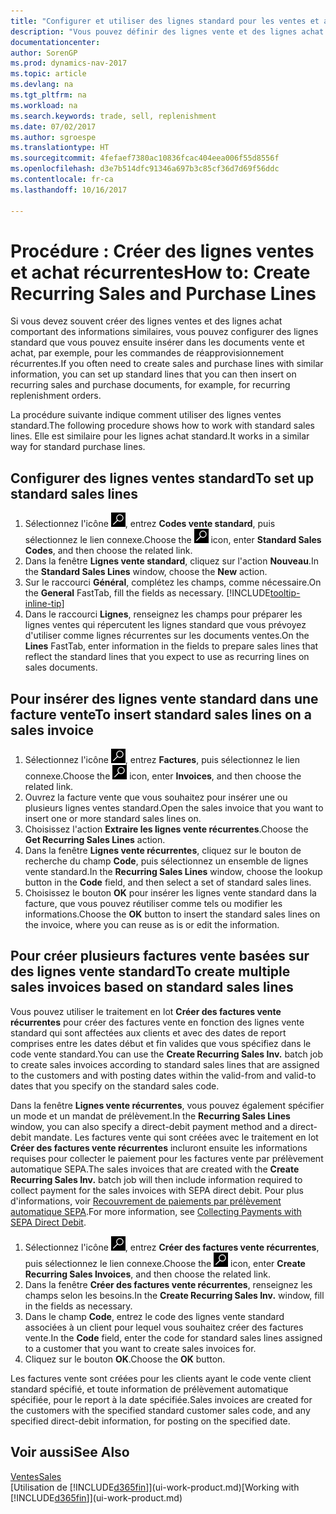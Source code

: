 ```yaml
---
title: "Configurer et utiliser des lignes standard pour les ventes et achats récurrents"
description: "Vous pouvez définir des lignes vente et des lignes achat que vous utilisez fréquemment et les insérer dans des documents achat et vente pour remplir rapidement les lignes avec des informations standard."
documentationcenter: 
author: SorenGP
ms.prod: dynamics-nav-2017
ms.topic: article
ms.devlang: na
ms.tgt_pltfrm: na
ms.workload: na
ms.search.keywords: trade, sell, replenishment
ms.date: 07/02/2017
ms.author: sgroespe
ms.translationtype: HT
ms.sourcegitcommit: 4fefaef7380ac10836fcac404eea006f55d8556f
ms.openlocfilehash: d3e7b514dfc91346a697b3c85cf36d7d69f56ddc
ms.contentlocale: fr-ca
ms.lasthandoff: 10/16/2017

---
```

# <a name="how-to-create-recurring-sales-and-purchase-lines"></a><span data-ttu-id="64975-103">Procédure : Créer des lignes ventes et achat récurrentes</span><span class="sxs-lookup"><span data-stu-id="64975-103">How to: Create Recurring Sales and Purchase Lines</span></span>
<span data-ttu-id="64975-104">Si vous devez souvent créer des lignes ventes et des lignes achat comportant des informations similaires, vous pouvez configurer des lignes standard que vous pouvez ensuite insérer dans les documents vente et achat, par exemple, pour les commandes de réapprovisionnement récurrentes.</span><span class="sxs-lookup"><span data-stu-id="64975-104">If you often need to create sales and purchase lines with similar information, you can set up standard lines that you can then insert on recurring sales and purchase documents, for example, for recurring replenishment orders.</span></span>  

<span data-ttu-id="64975-105">La procédure suivante indique comment utiliser des lignes ventes standard.</span><span class="sxs-lookup"><span data-stu-id="64975-105">The following procedure shows how to work with standard sales lines.</span></span> <span data-ttu-id="64975-106">Elle est similaire pour les lignes achat standard.</span><span class="sxs-lookup"><span data-stu-id="64975-106">It works in a similar way for standard purchase lines.</span></span>  

## <a name="to-set-up-standard-sales-lines"></a><span data-ttu-id="64975-107">Configurer des lignes ventes standard</span><span class="sxs-lookup"><span data-stu-id="64975-107">To set up standard sales lines</span></span>  
1. <span data-ttu-id="64975-108">Sélectionnez l'icône ![Page ou état pour la recherche](media/ui-search/search_small.png "Page ou état pour la recherche"), entrez **Codes vente standard**, puis sélectionnez le lien connexe.</span><span class="sxs-lookup"><span data-stu-id="64975-108">Choose the ![Search for Page or Report](media/ui-search/search_small.png "Search for Page or Report icon") icon, enter **Standard Sales Codes**, and then choose the related link.</span></span>  
2. <span data-ttu-id="64975-109">Dans la fenêtre **Lignes vente standard**, cliquez sur l'action **Nouveau**.</span><span class="sxs-lookup"><span data-stu-id="64975-109">In the **Standard Sales Lines** window, choose the **New** action.</span></span>  
3. <span data-ttu-id="64975-110">Sur le raccourci **Général**, complétez les champs, comme nécessaire.</span><span class="sxs-lookup"><span data-stu-id="64975-110">On the **General** FastTab, fill the fields as necessary.</span></span> [!INCLUDE[tooltip-inline-tip](includes/tooltip-inline-tip_md.md)]  
4. <span data-ttu-id="64975-111">Dans le raccourci **Lignes**, renseignez les champs pour préparer les lignes ventes qui répercutent les lignes standard que vous prévoyez d'utiliser comme lignes récurrentes sur les documents ventes.</span><span class="sxs-lookup"><span data-stu-id="64975-111">On the **Lines** FastTab, enter information in the fields to prepare sales lines that reflect the standard lines that you expect to use as recurring lines on sales documents.</span></span>  

## <a name="to-insert-standard-sales-lines-on-a-sales-invoice"></a><span data-ttu-id="64975-112">Pour insérer des lignes vente standard dans une facture vente</span><span class="sxs-lookup"><span data-stu-id="64975-112">To insert standard sales lines on a sales invoice</span></span>
1. <span data-ttu-id="64975-113">Sélectionnez l'icône ![Page ou état pour la recherche](media/ui-search/search_small.png "Page ou état pour la recherche"), entrez **Factures**, puis sélectionnez le lien connexe.</span><span class="sxs-lookup"><span data-stu-id="64975-113">Choose the ![Search for Page or Report](media/ui-search/search_small.png "Search for Page or Report icon") icon, enter **Invoices**, and then choose the related link.</span></span>
2. <span data-ttu-id="64975-114">Ouvrez la facture vente que vous souhaitez pour insérer une ou plusieurs lignes ventes standard.</span><span class="sxs-lookup"><span data-stu-id="64975-114">Open the sales invoice that you want to insert one or more standard sales lines on.</span></span>
3. <span data-ttu-id="64975-115">Choisissez l'action **Extraire les lignes vente récurrentes**.</span><span class="sxs-lookup"><span data-stu-id="64975-115">Choose the **Get Recurring Sales Lines** action.</span></span>
4. <span data-ttu-id="64975-116">Dans la fenêtre **Lignes vente récurrentes**, cliquez sur le bouton de recherche du champ **Code**, puis sélectionnez un ensemble de lignes vente standard.</span><span class="sxs-lookup"><span data-stu-id="64975-116">In the **Recurring Sales Lines** window, choose the lookup button in the **Code** field, and then select a set of standard sales lines.</span></span>
5. <span data-ttu-id="64975-117">Choisissez le bouton **OK** pour insérer les lignes vente standard dans la facture, que vous pouvez réutiliser comme tels ou modifier les informations.</span><span class="sxs-lookup"><span data-stu-id="64975-117">Choose the **OK** button to insert the standard sales lines on the invoice, where you can reuse as is or edit the information.</span></span>

## <a name="to-create-multiple-sales-invoices-based-on-standard-sales-lines"></a><span data-ttu-id="64975-118">Pour créer plusieurs factures vente basées sur des lignes vente standard</span><span class="sxs-lookup"><span data-stu-id="64975-118">To create multiple sales invoices based on standard sales lines</span></span>
<span data-ttu-id="64975-119">Vous pouvez utiliser le traitement en lot **Créer des factures vente récurrentes** pour créer des factures vente en fonction des lignes vente standard qui sont affectées aux clients et avec des dates de report comprises entre les dates début et fin valides que vous spécifiez dans le code vente standard.</span><span class="sxs-lookup"><span data-stu-id="64975-119">You can use the **Create Recurring Sales Inv.** batch job to create sales invoices according to standard sales lines that are assigned to the customers and with posting dates within the valid-from and valid-to dates that you specify on the standard sales code.</span></span>

<span data-ttu-id="64975-120">Dans la fenêtre **Lignes vente récurrentes**, vous pouvez également spécifier un mode et un mandat de prélèvement.</span><span class="sxs-lookup"><span data-stu-id="64975-120">In the **Recurring Sales Lines** window, you can also specify a direct-debit payment method and a direct-debit mandate.</span></span> <span data-ttu-id="64975-121">Les factures vente qui sont créées avec le traitement en lot **Créer des factures vente récurrentes** incluront ensuite les informations requises pour collecter le paiement pour les factures vente par prélèvement automatique SEPA.</span><span class="sxs-lookup"><span data-stu-id="64975-121">The sales invoices that are created with the **Create Recurring Sales Inv.** batch job will then include information required to collect payment for the sales invoices with SEPA direct debit.</span></span> <span data-ttu-id="64975-122">Pour plus d'informations, voir [Recouvrement de paiements par prélèvement automatique SEPA](finance-collect-payments-with-sepa-direct-debit.md).</span><span class="sxs-lookup"><span data-stu-id="64975-122">For more information, see [Collecting Payments with SEPA Direct Debit](finance-collect-payments-with-sepa-direct-debit.md).</span></span>

1. <span data-ttu-id="64975-123">Sélectionnez l'icône ![Page ou état pour la recherche](media/ui-search/search_small.png "Page ou état pour la recherche"), entrez **Créer des factures vente récurrentes**, puis sélectionnez le lien connexe.</span><span class="sxs-lookup"><span data-stu-id="64975-123">Choose the ![Search for Page or Report](media/ui-search/search_small.png "Search for Page or Report icon") icon, enter **Create Recurring Sales Invoices**, and then choose the related link.</span></span>
2. <span data-ttu-id="64975-124">Dans la fenêtre **Créer des factures vente récurrentes**, renseignez les champs selon les besoins.</span><span class="sxs-lookup"><span data-stu-id="64975-124">In the **Create Recurring Sales Inv.** window, fill in the fields as necessary.</span></span>
3. <span data-ttu-id="64975-125">Dans le champ **Code**, entrez le code des lignes vente standard associées à un client pour lequel vous souhaitez créer des factures vente.</span><span class="sxs-lookup"><span data-stu-id="64975-125">In the **Code** field, enter the code for standard sales lines assigned to a customer that you want to create sales invoices for.</span></span>
4. <span data-ttu-id="64975-126">Cliquez sur le bouton **OK**.</span><span class="sxs-lookup"><span data-stu-id="64975-126">Choose the **OK** button.</span></span>

<span data-ttu-id="64975-127">Les factures vente sont créées pour les clients ayant le code vente client standard spécifié, et toute information de prélèvement automatique spécifiée, pour le report à la date spécifiée.</span><span class="sxs-lookup"><span data-stu-id="64975-127">Sales invoices are created for the customers with the specified standard customer sales code, and any specified direct-debit information, for posting on the specified date.</span></span>

## <a name="see-also"></a><span data-ttu-id="64975-128">Voir aussi</span><span class="sxs-lookup"><span data-stu-id="64975-128">See Also</span></span>  
[<span data-ttu-id="64975-129">Ventes</span><span class="sxs-lookup"><span data-stu-id="64975-129">Sales</span></span>](sales-manage-sales.md)  
<span data-ttu-id="64975-130">[Utilisation de [!INCLUDE[d365fin](includes/d365fin_md.md)]](ui-work-product.md)</span><span class="sxs-lookup"><span data-stu-id="64975-130">[Working with [!INCLUDE[d365fin](includes/d365fin_md.md)]](ui-work-product.md)</span></span>

